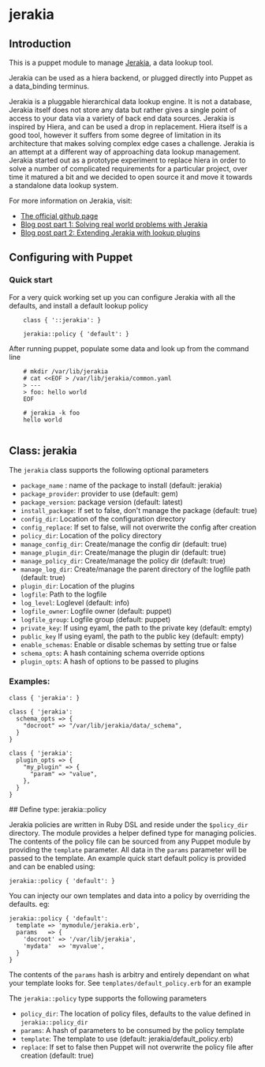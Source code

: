 # jerakia


## Introduction 

This is a puppet module to manage [Jerakia](https://github.com/crayfishx/jerakia), a data lookup tool.

Jerakia can be used as a hiera backend, or plugged directly into Puppet as a data_binding terminus.

Jerakia is a pluggable hierarchical data lookup engine.  It is not a database, Jerakia itself does not store any data but rather gives a single point of access to your data via a variety of back end data sources.   Jerakia is inspired by Hiera, and can be used a drop in replacement. Hiera itself is a good tool, however it suffers from some degree of limitation in its architecture that makes solving complex edge cases a challenge. Jerakia is an attempt at a different way of approaching data lookup management.  Jerakia started out as a prototype experiment to replace hiera in order to solve a number of complicated requirements for a particular project, over time it matured a bit and we decided to open source it and move it towards a standalone data lookup system.

For more information on Jerakia, visit:

* [The official github page](https://github.com/crayfishx/jerakia)
* [Blog post part 1: Solving real world problems with Jerakia](http://www.craigdunn.org/2015/09/solving-real-world-problems-with-jerakia/)
* [Blog post part 2: Extending Jerakia with lookup plugins](http://www.craigdunn.org/2015/09/extending-jerakia-with-lookup-plugins/)

## Configuring with Puppet

### Quick start

For a very quick working set up you can configure Jerakia with all the defaults, and install a default lookup policy

```puppet
    class { '::jerakia': }
 
    jerakia::policy { 'default': }
```

After running puppet, populate some data and look up from the command line

```
    # mkdir /var/lib/jerakia
    # cat <<EOF > /var/lib/jerakia/common.yaml
    > ---
    > foo: hello world
    EOF
    
    # jerakia -k foo
    hello world
    
```

## Class: jerakia

The `jerakia` class supports the following optional parameters

* `package_name` : name of the package to install (default: jerakia)
* `package_provider`: provider to use (default: gem)
* `package_version`: package version (default: latest)
* `install_package`: If set to false, don't manage the package (default: true)
* `config_dir`: Location of the configuration directory
* `config_replace`: If set to false, will not overwrite the config after creation
* `policy_dir`: Location of the policy directory
* `manage_config_dir`: Create/manage the config dir (default: true)
* `manage_plugin_dir`: Create/manage the plugin dir (default: true)
* `manage_policy_dir`: Create/manage the policy dir (default: true)
* `manage_log_dir`: Create/manage the parent directory of the logfile path (default: true)
* `plugin_dir`: Location of the plugins
* `logfile`: Path to the logfile
* `log_level`: Loglevel (default: info)
* `logfile_owner`: Logfile owner (default: puppet)
* `logfile_group`: Logfile group (default: puppet)
* `private_key`: If using eyaml, the path to the private key (default: empty)
* `public_key` If using eyaml, the path to the public key (default: empty)
* `enable_schemas`: Enable or disable schemas by setting true or false
* `schema_opts`: A hash containing schema override options
* `plugin_opts`: A hash of options to be passed to plugins

### Examples:


```puppet
class { 'jerakia': }
```

```puppet
class { 'jerakia':
  schema_opts => {
    "docroot" => "/var/lib/jerakia/data/_schema",
  }
}
```

```puppet
class { 'jerakia':
  plugin_opts => {
    "my_plugin" => {
      "param" => "value",
    },
  }
}
```


    
## Define type: jerakia::policy

Jerakia policies are written in Ruby DSL and reside under the `$policy_dir` directory.  The module provides a helper defined type for managing policies.  The contents of the policy file can be sourced from any Puppet module by providing the `template` parameter.  All data in the `params` parameter will be passed to the template.  An example quick start default policy is provided and can be enabled using:

```puppet
jerakia::policy { 'default': }
```

You can injecty our own templates and data into a policy by overriding the defaults. eg:

```puppet
jerakia::policy { 'default':
  template => 'mymodule/jerakia.erb',
  params   => {
    'docroot' => '/var/lib/jerakia',
    'mydata'  => 'myvalue',
  }
}
```
The contents of the `params` hash is arbitry and entirely dependant on what your template looks for.  See `templates/default_policy.erb` for an example

The `jerakia::policy` type supports the following parameters

* `policy_dir`: The location of policy files, defaults to the value defined in `jerakia::policy_dir`
* `params`: A hash of parameters to be consumed by the policy template
* `template`: The template to use (default:  jerakia/default_policy.erb)
* `replace`: If set to false then Puppet will not overwrite the policy file after creation (default: true)



